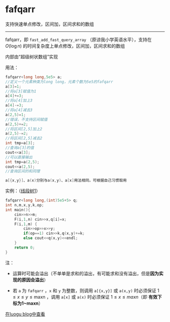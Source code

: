 # fafqarr
支持快速单点修改，区间加，区间求和的数组

------

fafqarr，即 ``fast_add_fast_query_array`` （原谅我小学英语水平），支持在 $O(\log n)$ 的时间复杂度上单点修改，区间加，区间求和的数组

内部由“超级树状数组”实现

用法：

```cpp
fafqarr<long long,5e5> a;
//定义一个元素种类为long long，元素个数为5e5的fafqarr
a[3]=1;
//将a[3]赋值为1
a[4]+=3;
//将a[4]加上3
a[4]-=3;
//将a[4]减去3
a(2,5)=1;
//错误，不支持区间赋值
a(2,5)+=2;
//将区间[2,5]加上2
a(2,5)-=2;
//将区间[2,5]减去2
int tmp=a[3];
//查询a[3]的值
cout<<a[3];
//可以直接输出
int tmp=a(2,5);
cout<<a(2,5);
//查询区间的和同理

a[{x,y}]、a(x)分别与a(x,y)、a[x]用法相同，可根据自己习惯取用
```

实例：（[线段树1](https://www.luogu.com.cn/problem/P3372)）

```cpp
fafqarr<long long,(int)5e5+5> q;
int n,m,x,y,k,op;
int main(){
    cin>>n>>m;
    F(i,1,n) cin>>x,q[i]=x;
    F(i,1,m) {
        cin>>op>>x>>y;
        if(op==1) cin>>k,q(x,y)+=k;
        else cout<<q(x,y)<<endl;
    }
    return 0;
}
```

注：

- 运算时可能会溢出（不单单是求和的溢出，有可能求和没有溢出，但是**因为实现的原因会溢出**）

- 若 ``a`` 为 ``fafqarr`` ，``x`` 和 ``y`` 为整数，则调用 ``a[{x,y}]`` 或 ``a(x,y)`` 时必须保证 $1\leq x\leq y\leq \text{maxn}$ ，调用 ``a[x]`` 或 ``a(x)`` 时必须保证 $1\leq x\leq maxn$（即 **有效下标为1~maxn**）


[在luogu blog中查看](https://konyakest.blog.luogu.org/fafqarr)

